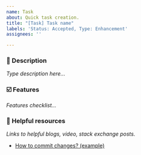 ```yaml
---
name: Task
about: Quick task creation.
title: "[Task] Task name"
labels: 'Status: Accepted, Type: Enhancement'
assignees: ''

---
```


### :pencil: Description
*Type description here...*
### :ballot_box_with_check: Features
*Features checklist...*
### :scroll: Helpful resources
*Links to helpful blogs, video, stack exchange posts.*
- [How to commit changes? (example)](https://git-scm.com/docs/git-commit)

